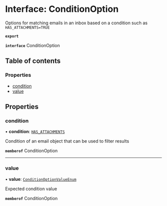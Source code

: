 # Interface: ConditionOption

Options for matching emails in an inbox based on a condition such as `HAS_ATTACHMENTS=TRUE`

**`export`**

**`interface`** ConditionOption

## Table of contents

### Properties

- [condition](ConditionOption.md#condition)
- [value](ConditionOption.md#value)

## Properties

### condition

• **condition**: [`HAS_ATTACHMENTS`](../enums/ConditionOptionConditionEnum.md#has-attachments)

Condition of an email object that can be used to filter results

**`memberof`** ConditionOption

___

### value

• **value**: [`ConditionOptionValueEnum`](../enums/ConditionOptionValueEnum.md)

Expected condition value

**`memberof`** ConditionOption
